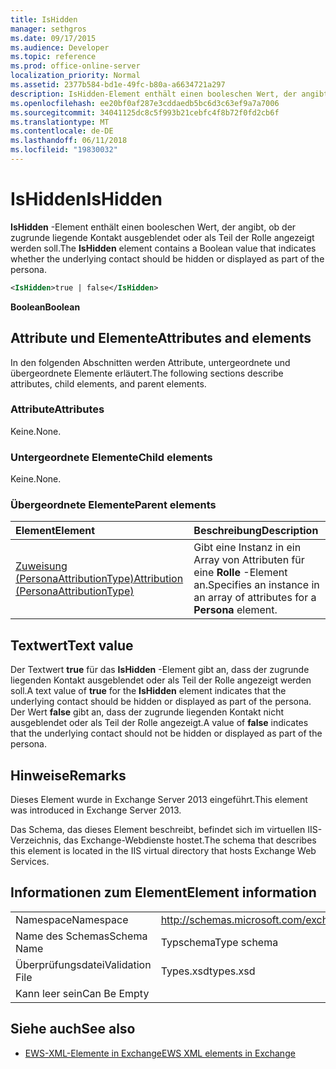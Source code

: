 ```yaml
---
title: IsHidden
manager: sethgros
ms.date: 09/17/2015
ms.audience: Developer
ms.topic: reference
ms.prod: office-online-server
localization_priority: Normal
ms.assetid: 2377b584-bd1e-49fc-b80a-a6634721a297
description: IsHidden-Element enthält einen booleschen Wert, der angibt, ob der zugrunde liegende Kontakt ausgeblendet oder als Teil der Rolle angezeigt werden soll.
ms.openlocfilehash: ee20bf0af287e3cddaedb5bc6d3c63ef9a7a7006
ms.sourcegitcommit: 34041125dc8c5f993b21cebfc4f8b72f0fd2cb6f
ms.translationtype: MT
ms.contentlocale: de-DE
ms.lasthandoff: 06/11/2018
ms.locfileid: "19830032"
---
```

# <a name="ishidden"></a><span data-ttu-id="ab424-103">IsHidden</span><span class="sxs-lookup"><span data-stu-id="ab424-103">IsHidden</span></span>

<span data-ttu-id="ab424-104">**IsHidden** -Element enthält einen booleschen Wert, der angibt, ob der zugrunde liegende Kontakt ausgeblendet oder als Teil der Rolle angezeigt werden soll.</span><span class="sxs-lookup"><span data-stu-id="ab424-104">The **IsHidden** element contains a Boolean value that indicates whether the underlying contact should be hidden or displayed as part of the persona.</span></span> 
  
```XML
<IsHidden>true | false</IsHidden>
```

 <span data-ttu-id="ab424-105">**Boolean**</span><span class="sxs-lookup"><span data-stu-id="ab424-105">**Boolean**</span></span>
## <a name="attributes-and-elements"></a><span data-ttu-id="ab424-106">Attribute und Elemente</span><span class="sxs-lookup"><span data-stu-id="ab424-106">Attributes and elements</span></span>

<span data-ttu-id="ab424-107">In den folgenden Abschnitten werden Attribute, untergeordnete und übergeordnete Elemente erläutert.</span><span class="sxs-lookup"><span data-stu-id="ab424-107">The following sections describe attributes, child elements, and parent elements.</span></span>
  
### <a name="attributes"></a><span data-ttu-id="ab424-108">Attribute</span><span class="sxs-lookup"><span data-stu-id="ab424-108">Attributes</span></span>

<span data-ttu-id="ab424-109">Keine.</span><span class="sxs-lookup"><span data-stu-id="ab424-109">None.</span></span>
  
### <a name="child-elements"></a><span data-ttu-id="ab424-110">Untergeordnete Elemente</span><span class="sxs-lookup"><span data-stu-id="ab424-110">Child elements</span></span>

<span data-ttu-id="ab424-111">Keine.</span><span class="sxs-lookup"><span data-stu-id="ab424-111">None.</span></span>
  
### <a name="parent-elements"></a><span data-ttu-id="ab424-112">Übergeordnete Elemente</span><span class="sxs-lookup"><span data-stu-id="ab424-112">Parent elements</span></span>

|<span data-ttu-id="ab424-113">**Element**</span><span class="sxs-lookup"><span data-stu-id="ab424-113">**Element**</span></span>|<span data-ttu-id="ab424-114">**Beschreibung**</span><span class="sxs-lookup"><span data-stu-id="ab424-114">**Description**</span></span>|
|:-----|:-----|
|[<span data-ttu-id="ab424-115">Zuweisung (PersonaAttributionType)</span><span class="sxs-lookup"><span data-stu-id="ab424-115">Attribution (PersonaAttributionType)</span></span>](attribution-personaattributiontype.md) <br/> |<span data-ttu-id="ab424-116">Gibt eine Instanz in ein Array von Attributen für eine **Rolle** -Element an.</span><span class="sxs-lookup"><span data-stu-id="ab424-116">Specifies an instance in an array of attributes for a **Persona** element.</span></span>  <br/> |
   
## <a name="text-value"></a><span data-ttu-id="ab424-117">Textwert</span><span class="sxs-lookup"><span data-stu-id="ab424-117">Text value</span></span>

<span data-ttu-id="ab424-118">Der Textwert **true** für das **IsHidden** -Element gibt an, dass der zugrunde liegenden Kontakt ausgeblendet oder als Teil der Rolle angezeigt werden soll.</span><span class="sxs-lookup"><span data-stu-id="ab424-118">A text value of **true** for the **IsHidden** element indicates that the underlying contact should be hidden or displayed as part of the persona.</span></span> <span data-ttu-id="ab424-119">Der Wert **false** gibt an, dass der zugrunde liegenden Kontakt nicht ausgeblendet oder als Teil der Rolle angezeigt.</span><span class="sxs-lookup"><span data-stu-id="ab424-119">A value of **false** indicates that the underlying contact should not be hidden or displayed as part of the persona.</span></span> 
  
## <a name="remarks"></a><span data-ttu-id="ab424-120">Hinweise</span><span class="sxs-lookup"><span data-stu-id="ab424-120">Remarks</span></span>

<span data-ttu-id="ab424-121">Dieses Element wurde in Exchange Server 2013 eingeführt.</span><span class="sxs-lookup"><span data-stu-id="ab424-121">This element was introduced in Exchange Server 2013.</span></span>
  
<span data-ttu-id="ab424-122">Das Schema, das dieses Element beschreibt, befindet sich im virtuellen IIS-Verzeichnis, das Exchange-Webdienste hostet.</span><span class="sxs-lookup"><span data-stu-id="ab424-122">The schema that describes this element is located in the IIS virtual directory that hosts Exchange Web Services.</span></span>
  
## <a name="element-information"></a><span data-ttu-id="ab424-123">Informationen zum Element</span><span class="sxs-lookup"><span data-stu-id="ab424-123">Element information</span></span>

|||
|:-----|:-----|
|<span data-ttu-id="ab424-124">Namespace</span><span class="sxs-lookup"><span data-stu-id="ab424-124">Namespace</span></span>  <br/> |http://schemas.microsoft.com/exchange/services/2006/types  <br/> |
|<span data-ttu-id="ab424-125">Name des Schemas</span><span class="sxs-lookup"><span data-stu-id="ab424-125">Schema Name</span></span>  <br/> |<span data-ttu-id="ab424-126">Typschema</span><span class="sxs-lookup"><span data-stu-id="ab424-126">Type schema</span></span>  <br/> |
|<span data-ttu-id="ab424-127">Überprüfungsdatei</span><span class="sxs-lookup"><span data-stu-id="ab424-127">Validation File</span></span>  <br/> |<span data-ttu-id="ab424-128">Types.xsd</span><span class="sxs-lookup"><span data-stu-id="ab424-128">types.xsd</span></span>  <br/> |
|<span data-ttu-id="ab424-129">Kann leer sein</span><span class="sxs-lookup"><span data-stu-id="ab424-129">Can Be Empty</span></span>  <br/> ||
   
## <a name="see-also"></a><span data-ttu-id="ab424-130">Siehe auch</span><span class="sxs-lookup"><span data-stu-id="ab424-130">See also</span></span>



- [<span data-ttu-id="ab424-131">EWS-XML-Elemente in Exchange</span><span class="sxs-lookup"><span data-stu-id="ab424-131">EWS XML elements in Exchange</span></span>](ews-xml-elements-in-exchange.md)

